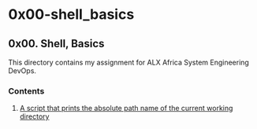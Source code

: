 # 0x00-shell_basics

## 0x00. Shell, Basics

This directory contains my assignment for ALX Africa System Engineering DevOps.

### Contents

1. [A script that prints the absolute path name of the current working directory](/alx-system_engineering-devops/0x00-shell_basics/0-current_working_directory)
